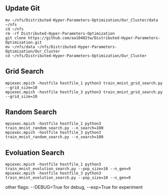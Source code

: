 ## Update Git
	mv ~/nfs/Distributed-Hyper-Parameters-Optimization/Our_Cluster/data ~/nfs
	cd ~/nfs
	rm -rf Distributed-Hyper-Parameters-Optimization
	git clone https://github.com/aa10402tw/Distributed-Hyper-Parameters-Optimization.git
	mv ~/nfs/data ~/nfs/Distributed-Hyper-Parameters-Optimization/Our_Cluster
	cd ~/nfs/Distributed-Hyper-Parameters-Optimization/Our_Cluster

## Grid Search
	mpiexec.mpich -hostfile hostfile_1 python3 train_mnist_grid_search.py --grid_size=10 
	mpiexec.mpich -hostfile hostfile_3 python3 train_mnist_grid_search.py --grid_size=10 

## Random Search
	mpiexec.mpich -hostfile hostfile_1 python3 train_mnist_random_search.py --n_search=100
	mpiexec.mpich -hostfile hostfile_3 python3 train_mnist_random_search.py --n_search=100

## Evoluation Search
	mpiexec.mpich -hostfile hostfile_1 python3 train_mnist_evolution_search.py --pop_size=10 --n_gen=9 
	mpiexec.mpich -hostfile hostfile_3 python3 train_mnist_evolution_search.py --pop_size=10 --n_gen=9 

other flags: --DEBUG=True for debug, --exp=True for experiment
